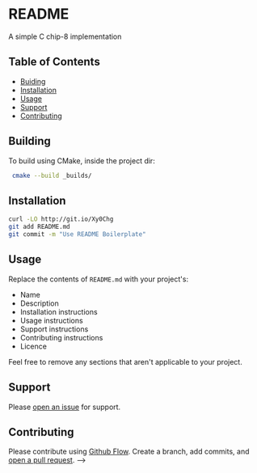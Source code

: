 # README

A simple C chip-8 implementation

## Table of Contents

- [Buiding](#building)
- [Installation](#installation)
- [Usage](#usage)
- [Support](#support)
- [Contributing](#contributing)

## Building
To build using CMake, inside the project dir:
```sh
 cmake --build _builds/
```

## Installation

```sh
curl -LO http://git.io/Xy0Chg
git add README.md
git commit -m "Use README Boilerplate"
```

## Usage

Replace the contents of `README.md` with your project's:

- Name
- Description
- Installation instructions
- Usage instructions
- Support instructions
- Contributing instructions
- Licence

Feel free to remove any sections that aren't applicable to your project.

## Support

Please [open an issue](https://github.com/fraction/readme-boilerplate/issues/new) for support.

## Contributing

Please contribute using [Github Flow](https://guides.github.com/introduction/flow/). Create a branch, add commits, and [open a pull request](https://github.com/fraction/readme-boilerplate/compare/).
 -->

